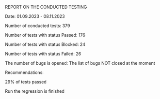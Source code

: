 REPORT ON THE CONDUCTED TESTING

Date: 01.09.2023 - 08.11.2023

Number of conducted tests:          379

Number of tests with status Passed: 176

Number of tests with status Blocked: 24

Number of tests with status Failed:  26 

The number of bugs is opened: 
The list of bugs NOT closed at the moment

Recommendations:

29% of tests passed

Run the regression is finished

